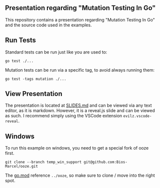 ## Presentation regarding "Mutation Testing In Go"

This repository contains a presentation regarding "Mutation Testing In Go" and
the source code used in the examples. 

## Run Tests

Standard tests can be run just like you are used to:

```shell
go test ./...
```

Mutation tests can be run via a specific tag, to avoid always running them:

```shell
go test -tags mutation ./...
```

## View Presentation

The presentation is located at [SLIDES.md](/SLIDES.md) and can be viewed via
any text editor, as it is markdown. However, it is a reveal.js slide and can
be viewed as such. I recommend simply using the VSCode extension
`evilz.vscode-reveal`.

## Windows

To run this example on windows, you need to get a special fork of ooze first.

```shell
git clone --branch temp_win_support git@github.com:Bios-Marcel/ooze.git 
```

The [go.mod](/go.mod) reference `../ooze`, so make sure to clone / move into
the right spot.
